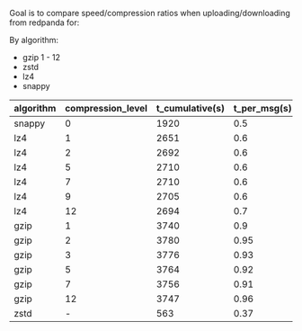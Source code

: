 <!-- Related to https://app.clickup.com/t/21gbxpc -->
<!-- https://blog.cloudflare.com/squeezing-the-firehose/ -->
<!-- Gzip: 0 arrives as uncompressed. -->
Goal is to compare speed/compression ratios when uploading/downloading from redpanda for:

By algorithm:

- gzip 1 - 12
- zstd 
- lz4
- snappy




|algorithm|compression_level|t_cumulative(s)|t_per_msg(s)|compressed_to|
|:---|:---|:---|:---|:---|
|snappy |0  |1920|0.5  | 583 MB |
|lz4    |1  |2651|0.6  | 499 MB |
|lz4    |2  |2692|0.6  | 498 MB |
|lz4    |5  |2710|0.6  | 456 MB |
|lz4    |7  |2710|0.6  | 454 MB |
|lz4    |9  |2705|0.6  | 453 MB |
|lz4    |12 |2694|0.7  | 452 MB |
|gzip   |1  |3740|0.9  | 390 MB |
|gzip   |2  |3780|0.95 | 383 MB |
|gzip   |3  |3776|0.93 | 367 MB |
|gzip   |5  |3764|0.92 | 346 MB |
|gzip   |7  |3756|0.91 | 331 MB |
|gzip   |12 |3747|0.96 | 324 MB |
|zstd   | - |563 |0.37 | 267 MB |







